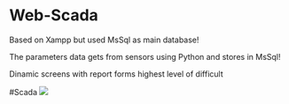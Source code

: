 # Web-Scada
Based on Xampp but used MsSql as main database!

The parameters data gets from sensors using Python and stores in MsSql!

Dinamic screens with report forms highest level of difficult

#Scada
![](https://github.com/yevgeniyclaudio/Web-Scada/blob/main/scada.gif)

